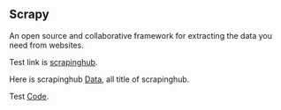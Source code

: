 ## Scrapy

An open source and collaborative framework for extracting the data you need from websites.

Test link is [scrapinghub](https://blog.scrapinghub.com/).

Here is scrapinghub [Data](tutorial/tutorial/spiders/items.json), all title of scrapinghub.

Test [Code](tutorial/tutorial/spiders/ScrapingHub.py).
